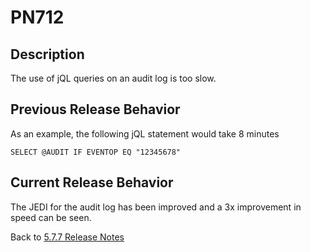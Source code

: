 # PN712

<PageHeader />

## Description

The use of jQL queries on an audit log is too slow.

## Previous Release Behavior

As an example, the following jQL statement would take 8 minutes

```
SELECT @AUDIT IF EVENTOP EQ "12345678"
```

## Current Release Behavior

The JEDI for the audit log has been improved and a 3x improvement in speed can be seen.

Back to [5.7.7 Release Notes](../jbase-5.7.7-release-notes/README.md)
  
<PageFooter />
